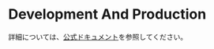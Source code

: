 # Development And Production

詳細については、[公式ドキュメント](https://www.prisma.io/docs/orm/prisma-migrate/workflows/development-and-production)を参照してください。
